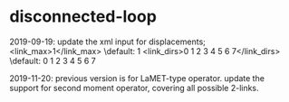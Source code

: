 # disconnected-loop
2019-09-19:
update the xml input for displacements;
<Displacement>
	<link_max>1</link_max> \\default: 1
	<link_dirs>0 1 2 3 4 5 6 7</link_dirs> \\default: 0 1 2 3 4 5 6 7
</Displacement>

2019-11-20:
previous version is for LaMET-type operator.
update the support for second moment operator, covering all possible 2-links.

